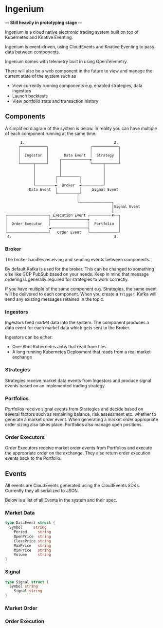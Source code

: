 # Ingenium

**-- Still heavily in prototyping stage --**

Ingenium is a cloud native electronic trading system built on top of Kubernetes and Knative Eventing.

Ingenium is event-driven, using CloudEvents and Knative Eventing to pass data between components.

Ingenium comes with telemetry built in using OpenTelemetry.

There will also be a web component in the future to view and manage the current state of the system such as
- View currently running components e.g. enabled strategies, data ingestors
- Launch backtests
- View portfolio stats and transaction history

## Components

A simplified diagram of the system is below. In reality you can have multiple of each component running at the same time.


           1.                                         2.
          ┌────────────┐                   ┌────────────┐
          │            │                   │            │
          │  Ingestor  │       Data Event  │  Strategy  │
          │            │     ┌─────────────►            │
          └──────┬─────┘     │             └─────┬──────┘
                 │           │                   │
                 │           │                   │
                 │         ┌─┴────────┐          │
                 │         │          │          │
                 └─────────►  Broker  ◄──────────┘
               Data Event  │          │     Signal Event
                           └─────────┬┘
                                     │
                                     └───────────────┐
                                                     │Signal Event
                                                     │
    ┌───────────────────┐ Execution Event ┌──────────▼──┐
    │                   ├─────────────────►             │
    │  Order Executor   │                 │  Portfolio  │
    │                   ◄─────────────────┤             │
    └───────────────────┘   Order Event   └─────────────┘
     4.                                               3.


### Broker

The broker handles receiving and sending events between components.

By default Kafka is used for the broker.
This can be changed to something else like GCP PubSub based on your needs.
Keep in mind that message ordering is generally required for strategies to work correctly.

If you have multiple of the same component e.g. Strategies, the same event will be delivered to each component.
When you create a `Trigger`, Kafka will send any existing messages retained in the topic.

### Ingestors

Ingestors feed market data into the system. The component produces a data event for each market data
which gets sent to the Broker.

Ingestors can be either:

- One-Shot Kubernetes Jobs that read from files
- A long running Kubernetes Deployment that reads from a real market exchange

### Strategies

Strategies receive market data events from Ingestors and produce signal events based on an implemented
trading strategy.

### Portfolios

Portfolios receive signal events from Strategies and decide based on several factors such as
remaining balance, risk assessment etc. whether to generate a market order event. When generating a market
order appropriate order sizing also takes place. Portfolios also manage open positions.

### Order Executors

Order Executors receive market order events from Portfolios and execute the appropriate order
on the exchange. They also return order execution events back to the Portfolio.

## Events

All events are CloudEvents generated using the CloudEvents SDKs. Currently they all serialized to JSON.

Below is a list of all Events in the system and their spec.

### Market Data

```GO
type DataEvent struct {
  Symbol     string
	Period     string
	OpenPrice  string
	ClosePrice string
	MaxPrice   string
	MinPrice   string
	Volume     string
}
```

### Signal

```GO
type Signal struct {
  Symbol string
	Signal string
}
```

### Market Order

### Order Execution
